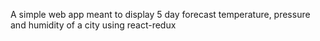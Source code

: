 A simple web app meant to display 5 day forecast temperature, pressure and humidity
of a city using react-redux 
